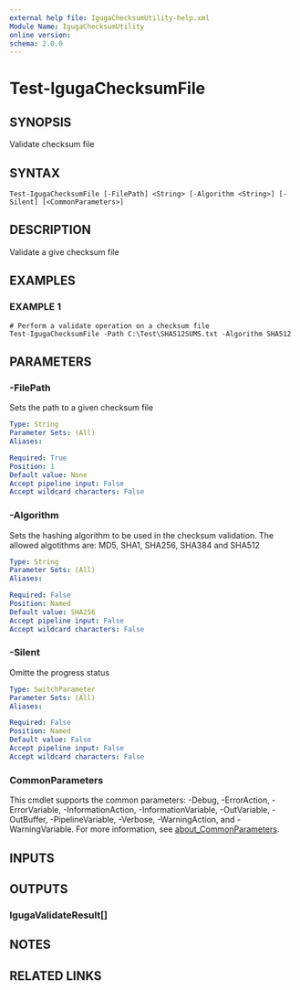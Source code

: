 ```yaml
---
external help file: IgugaChecksumUtility-help.xml
Module Name: IgugaChecksumUtility
online version:
schema: 2.0.0
---
```


# Test-IgugaChecksumFile

## SYNOPSIS
Validate checksum file

## SYNTAX

```
Test-IgugaChecksumFile [-FilePath] <String> [-Algorithm <String>] [-Silent] [<CommonParameters>]
```

## DESCRIPTION
Validate a give checksum file

## EXAMPLES

### EXAMPLE 1
```
# Perform a validate operation on a checksum file
Test-IgugaChecksumFile -Path C:\Test\SHA512SUMS.txt -Algorithm SHA512
```

## PARAMETERS

### -FilePath
Sets the path to a given checksum file

```yaml
Type: String
Parameter Sets: (All)
Aliases:

Required: True
Position: 1
Default value: None
Accept pipeline input: False
Accept wildcard characters: False
```

### -Algorithm
Sets the hashing algorithm to be used in the checksum validation.
The allowed algotithms are: MD5, SHA1, SHA256, SHA384 and SHA512

```yaml
Type: String
Parameter Sets: (All)
Aliases:

Required: False
Position: Named
Default value: SHA256
Accept pipeline input: False
Accept wildcard characters: False
```

### -Silent
Omitte the progress status

```yaml
Type: SwitchParameter
Parameter Sets: (All)
Aliases:

Required: False
Position: Named
Default value: False
Accept pipeline input: False
Accept wildcard characters: False
```

### CommonParameters
This cmdlet supports the common parameters: -Debug, -ErrorAction, -ErrorVariable, -InformationAction, -InformationVariable, -OutVariable, -OutBuffer, -PipelineVariable, -Verbose, -WarningAction, and -WarningVariable. For more information, see [about_CommonParameters](http://go.microsoft.com/fwlink/?LinkID=113216).

## INPUTS

## OUTPUTS

### IgugaValidateResult[]
## NOTES

## RELATED LINKS
